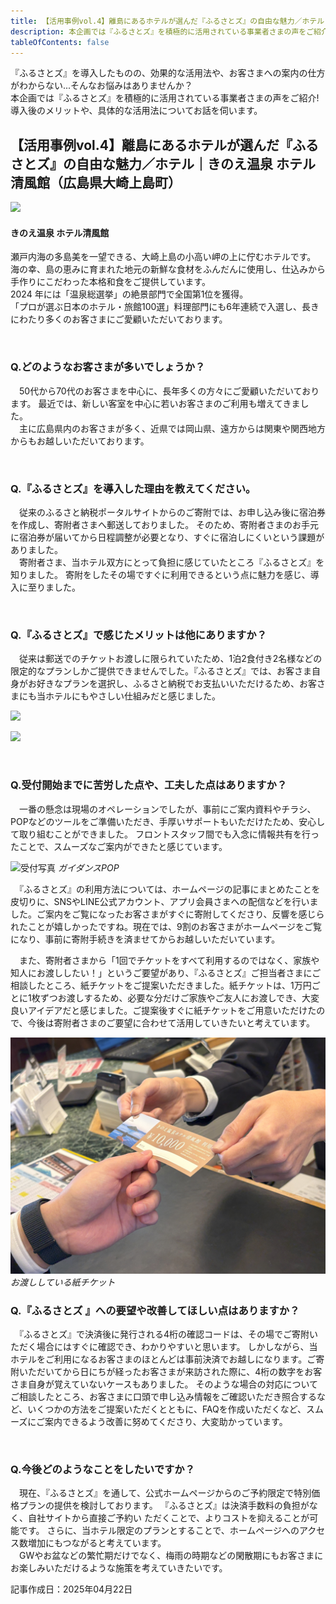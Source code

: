 ```yaml
---
title: 【活用事例vol.4】離島にあるホテルが選んだ『ふるさとズ』の自由な魅力／ホテル｜きのえ温泉 ホテル清風館（広島県大崎上島町）
description: 本企画では『ふるさとズ』を積極的に活用されている事業者さまの声をご紹介!導入後のメリットや、具体的な活用法についてお話を伺います。  
tableOfContents: false
---
```



『ふるさとズ』を導入したものの、効果的な活用法や、お客さまへの案内の仕方がわからない...そんなお悩みはありませんか？  
本企画では『ふるさとズ』を積極的に活用されている事業者さまの声をご紹介!導入後のメリットや、具体的な活用法についてお話を伺います。  



## 【活用事例vol.4】離島にあるホテルが選んだ『ふるさとズ』の自由な魅力／ホテル｜きのえ温泉 ホテル清風館（広島県大崎上島町）

![](../../../assets/images/250422-shop-interview04_01.jpg)  

#### きのえ温泉 ホテル清風館  
瀬戸内海の多島美を一望できる、大崎上島の小高い岬の上に佇むホテルです。  
海の幸、島の恵みに育まれた地元の新鮮な食材をふんだんに使用し、仕込みから手作りにこだわった本格和食をご提供しています。  
2024 年には「温泉総選挙」の絶景部門で全国第1位を獲得。  
「プロが選ぶ日本のホテル・旅館100選」料理部門にも6年連続で入選し、長きにわたり多くのお客さまにご愛顧いただいております。  

<br>  

### Q.どのようなお客さまが多いでしょうか？    

　50代から70代のお客さまを中心に、長年多くの方々にご愛顧いただいております。 最近では、新しい客室を中心に若いお客さまのご利用も増えてきました。  
　主に広島県内のお客さまが多く、近県では岡山県、遠方からは関東や関西地方からもお越しいただいております。  

<br>

### Q.『ふるさとズ』を導入した理由を教えてください。  

　従来のふるさと納税ポータルサイトからのご寄附では、お申し込み後に宿泊券を作成し、寄附者さまへ郵送しておりました。 そのため、寄附者さまのお手元に宿泊券が届いてから日程調整が必要となり、すぐに宿泊しにくいという課題がありました。  
　寄附者さま、当ホテル双方にとって負担に感じていたところ『ふるさとズ』を知りました。 寄附をしたその場ですぐに利用できるという点に魅力を感じ、導入に至りました。

<br>

### Q.『ふるさとズ』で感じたメリットは他にありますか？

　従来は郵送でのチケットお渡しに限られていたため、1泊2食付き2名様などの限定的なプランしかご提供できませんでした。『ふるさとズ』では、お客さま自身がお好きなプランを選択し、ふるさと納税でお支払いいただけるため、お客さまにも当ホテルにもやさしい仕組みだと感じました。
   
![](../../../assets/images/250422-shop-interview04_02.jpg)  

![](../../../assets/images/250422-shop-interview04_03.jpg)  


<br>

### Q.受付開始までに苦労した点や、工夫した点はありますか？  

　一番の懸念は現場のオペレーションでしたが、事前にご案内資料やチラシ、POPなどのツールをご準備いただき、手厚いサポートもいただけたため、安心して取り組むことができました。 フロントスタッフ間でも入念に情報共有を行ったことで、スムーズなご案内ができたと感じています。  

![受付写真](../../../assets/images/250422-shop-interview04_04.jpg)
*ガイダンスPOP*  

　『ふるさとズ』の利用方法については、ホームページの記事にまとめたことを皮切りに、SNSやLINE公式アカウント、アプリ会員さまへの配信などを行いました。ご案内をご覧になったお客さまがすぐに寄附してくださり、反響を感じられたことが嬉しかったですね。現在では、9割のお客さまがホームページをご覧になり、事前に寄附手続きを済ませてからお越しいただいています。  

　また、寄附者さまから「1回でチケットをすべて利用するのではなく、家族や知人にお渡ししたい！」というご要望があり、『ふるさとズ』ご担当者さまにご相談したところ、紙チケットをご提案いただきました。紙チケットは、1万円ごとに1枚ずつお渡しするため、必要な分だけご家族やご友人にお渡しでき、大変良いアイデアだと感じました。ご提案後すぐに紙チケットをご用意いただけたので、今後は寄附者さまのご要望に合わせて活用していきたいと考えています。  

![紙チケット](../../../assets/images/250422-shop-interview04_05.jpg)
*お渡ししている紙チケット*  



### Q.『ふるさとズ 』への要望や改善してほしい点はありますか？

　『ふるさとズ』で決済後に発行される4桁の確認コードは、その場でご寄附いただく場合にはすぐに確認でき、わかりやすいと思います。 しかしながら、当ホテルをご利用になるお客さまのほとんどは事前決済でお越しになります。ご寄附いただいてから日にちが経ったお客さまが来訪された際に、4桁の数字をお客さま自身が覚えていないケースもありました。 そのような場合の対応についてご相談したところ、お客さまに口頭で申し込み情報をご確認いただき照合するなど、いくつかの方法をご提案いただくとともに、FAQを作成いただくなど、スムーズにご案内できるよう改善に努めてくださり、大変助かっています。
  


<br>


### Q.今後どのようなことをしたいですか？

　現在、『ふるさとズ』を通して、公式ホームページからのご予約限定で特別価格プランの提供を検討しております。 『ふるさとズ』は決済手数料の負担がなく、自社サイトから直接ご予約い ただくことで、よりコストを抑えることが可能です。 さらに、当ホテル限定のプランとすることで、ホームページへのアクセス数増加にもつながると考えています。  
　GWやお盆などの繁忙期だけでなく、梅雨の時期などの閑散期にもお客さまにお楽しみいただけるような施策を考えていきたいです。  




記事作成日：2025年04月22日